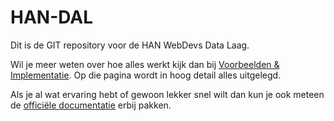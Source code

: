HAN-DAL
=======

Dit is de GIT repository voor de HAN WebDevs Data Laag.

Wil je meer weten over hoe alles werkt kijk dan bij [Voorbeelden & Implementatie](https://github.com/fean/HAN-DAL/wiki/Voorbeelden-&-Implementatie). Op die pagina wordt in hoog detail alles uitgelegd.

Als je al wat ervaring hebt of gewoon lekker snel wilt dan kun je ook meteen de [officiële documentatie](http://dal-doc.leonardbreitkopf.me/namespace-None.html) erbij pakken.

